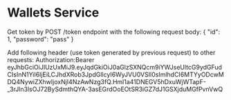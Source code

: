# Wallets Service

Get token by POST /token endpoint with the following request body:
{
    "id": 1,
    "password": "pass"
}

Add following header (use token generated by previous request) to other requests:
Authorization:Bearer eyJhbGciOiJIUzUxMiJ9.eyJqdGkiOiJ0aGlzSXNQcm9iYWJseUltcG9ydGFudCIsInN1YiI6IjEiLCJhdXRob3JpdGllcyI6WyJVU0VSIl0sImlhdCI6MTYyODcwMDQ4NywiZXhwIjoxNjI4NzAwNzg3fQ.Hml1a41DNEGV5hDxuWjWTapF-_3rJln3lsOJ72BySdmthQYA-3asEGrdOoEOtSR3iGZ7dJ1GSXjduMGfPvnVwQ